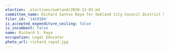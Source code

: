 ```yaml
---
election: _elections/oakland/2020-11-03.md
committee_name: Richard Santos Raya for Oakland City Council District 5 2020
filer_id: '1429104'
is_accepted_expenditure_ceiling: false
is_incumbent: false
name: Richard S. Raya
occupation: Legal Educator
photo_url: richard_raya2.jpg
---
```

